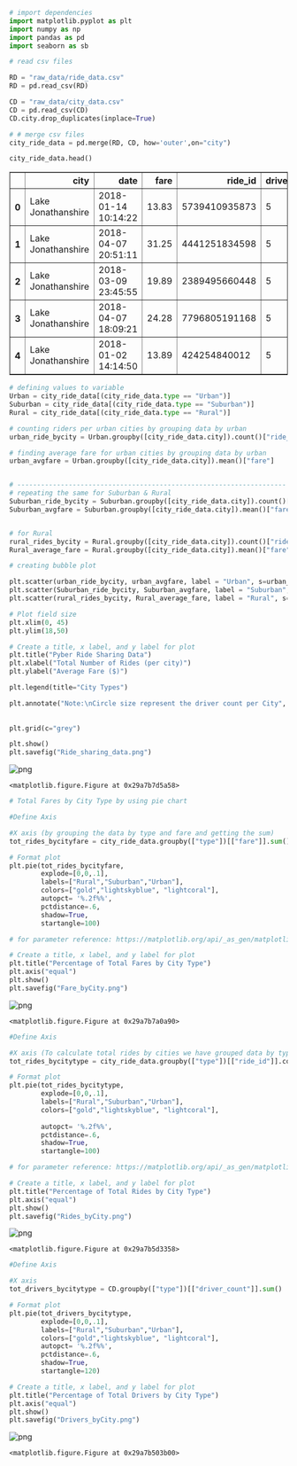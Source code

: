 

```python
# import dependencies
import matplotlib.pyplot as plt
import numpy as np
import pandas as pd
import seaborn as sb
```


```python
# read csv files

RD = "raw_data/ride_data.csv"
RD = pd.read_csv(RD)

CD = "raw_data/city_data.csv"
CD = pd.read_csv(CD)
CD.city.drop_duplicates(inplace=True)

# # merge csv files
city_ride_data = pd.merge(RD, CD, how='outer',on="city")

city_ride_data.head()


```




<div>
<style scoped>
    .dataframe tbody tr th:only-of-type {
        vertical-align: middle;
    }

    .dataframe tbody tr th {
        vertical-align: top;
    }

    .dataframe thead th {
        text-align: right;
    }
</style>
<table border="1" class="dataframe">
  <thead>
    <tr style="text-align: right;">
      <th></th>
      <th>city</th>
      <th>date</th>
      <th>fare</th>
      <th>ride_id</th>
      <th>driver_count</th>
      <th>type</th>
    </tr>
  </thead>
  <tbody>
    <tr>
      <th>0</th>
      <td>Lake Jonathanshire</td>
      <td>2018-01-14 10:14:22</td>
      <td>13.83</td>
      <td>5739410935873</td>
      <td>5</td>
      <td>Urban</td>
    </tr>
    <tr>
      <th>1</th>
      <td>Lake Jonathanshire</td>
      <td>2018-04-07 20:51:11</td>
      <td>31.25</td>
      <td>4441251834598</td>
      <td>5</td>
      <td>Urban</td>
    </tr>
    <tr>
      <th>2</th>
      <td>Lake Jonathanshire</td>
      <td>2018-03-09 23:45:55</td>
      <td>19.89</td>
      <td>2389495660448</td>
      <td>5</td>
      <td>Urban</td>
    </tr>
    <tr>
      <th>3</th>
      <td>Lake Jonathanshire</td>
      <td>2018-04-07 18:09:21</td>
      <td>24.28</td>
      <td>7796805191168</td>
      <td>5</td>
      <td>Urban</td>
    </tr>
    <tr>
      <th>4</th>
      <td>Lake Jonathanshire</td>
      <td>2018-01-02 14:14:50</td>
      <td>13.89</td>
      <td>424254840012</td>
      <td>5</td>
      <td>Urban</td>
    </tr>
  </tbody>
</table>
</div>




```python
# defining values to variable
Urban = city_ride_data[(city_ride_data.type == "Urban")]
Suburban = city_ride_data[(city_ride_data.type == "Suburban")]
Rural = city_ride_data[(city_ride_data.type == "Rural")]

# counting riders per urban cities by grouping data by urban
urban_ride_bycity = Urban.groupby([city_ride_data.city]).count()["ride_id"]

# finding average fare for urban cities by grouping data by urban
urban_avgfare = Urban.groupby([city_ride_data.city]).mean()["fare"]


# --------------------------------------------------------------------
# repeating the same for Suburban & Rural
Suburban_ride_bycity = Suburban.groupby([city_ride_data.city]).count()["ride_id"]
Suburban_avgfare = Suburban.groupby([city_ride_data.city]).mean()["fare"]


# for Rural 
rural_rides_bycity = Rural.groupby([city_ride_data.city]).count()["ride_id"]
Rural_average_fare = Rural.groupby([city_ride_data.city]).mean()["fare"]

```


```python
# creating bubble plot

plt.scatter(urban_ride_bycity, urban_avgfare, label = "Urban", s=urban_ride_bycity*20, marker="o", color=["lightcoral"], edgecolors="white")
plt.scatter(Suburban_ride_bycity, Suburban_avgfare, label = "Suburban",s=Suburban_ride_bycity*20, marker="o", color=["lightskyblue"], edgecolors="white")
plt.scatter(rural_rides_bycity, Rural_average_fare, label = "Rural", s=rural_rides_bycity*20, marker="o", color=["gold"], edgecolors="white")

# Plot field size
plt.xlim(0, 45)
plt.ylim(18,50)

# Create a title, x label, and y label for plot
plt.title("Pyber Ride Sharing Data")
plt.xlabel("Total Number of Rides (per city)")
plt.ylabel("Average Fare ($)")

plt.legend(title="City Types")

plt.annotate("Note:\nCircle size represent the driver count per City", xy=(30, 30), xycoords='data',xytext=(47, 35),)
            
            
plt.grid(c="grey")

plt.show()
plt.savefig("Ride_sharing_data.png")
```


![png](output_3_0.png)



    <matplotlib.figure.Figure at 0x29a7b7d5a58>



```python
# Total Fares by City Type by using pie chart

#Define Axis

#X axis (by grouping the data by type and fare and getting the sum)
tot_rides_bycityfare = city_ride_data.groupby(["type"])[["fare"]].sum()

# Format plot
plt.pie(tot_rides_bycityfare, 
        explode=[0,0,.1], 
        labels=["Rural","Suburban","Urban"], 
        colors=["gold","lightskyblue", "lightcoral"],
        autopct= '%.2f%%',
        pctdistance=.6, 
        shadow=True, 
        startangle=100)

# for parameter reference: https://matplotlib.org/api/_as_gen/matplotlib.axes.Axes.pie.html

# Create a title, x label, and y label for plot
plt.title("Percentage of Total Fares by City Type")
plt.axis("equal")
plt.show()
plt.savefig("Fare_byCity.png")
```


![png](output_4_0.png)



    <matplotlib.figure.Figure at 0x29a7b7a0a90>



```python
#Define Axis

#X axis (To calculate total rides by cities we have grouped data by type and counted the riders IDs to get the number of rides)
tot_rides_bycitytype = city_ride_data.groupby(["type"])[["ride_id"]].count()

# Format plot
plt.pie(tot_rides_bycitytype, 
        explode=[0,0,.1], 
        labels=["Rural","Suburban","Urban"], 
        colors=["gold","lightskyblue", "lightcoral"], 
        
        autopct= '%.2f%%',
        pctdistance=.6, 
        shadow=True, 
        startangle=100)

# for parameter reference: https://matplotlib.org/api/_as_gen/matplotlib.axes.Axes.pie.html

# Create a title, x label, and y label for plot
plt.title("Percentage of Total Rides by City Type")
plt.axis("equal")
plt.show()
plt.savefig("Rides_byCity.png")
```


![png](output_5_0.png)



    <matplotlib.figure.Figure at 0x29a7b5d3358>



```python
#Define Axis

#X axis
tot_drivers_bycitytype = CD.groupby(["type"])[["driver_count"]].sum()

# Format plot
plt.pie(tot_drivers_bycitytype, 
        explode=[0,0,.1], 
        labels=["Rural","Suburban","Urban"], 
        colors=["gold","lightskyblue", "lightcoral"], 
        autopct= '%.2f%%',
        pctdistance=.6, 
        shadow=True, 
        startangle=120)

# Create a title, x label, and y label for plot
plt.title("Percentage of Total Drivers by City Type")
plt.axis("equal")
plt.show()
plt.savefig("Drivers_byCity.png")
```


![png](output_6_0.png)



    <matplotlib.figure.Figure at 0x29a7b503b00>

